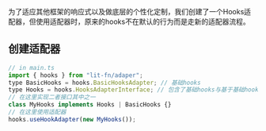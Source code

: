为了适应其他框架的响应式以及做底层的个性化定制，我们创建了一个Hooks适配器，但使用适配器时，原来的hooks不在默认的行为而是走新的适配器流程。

## 创建适配器
```js
// in main.ts
import { hooks } from "lit-fn/adaper";
type BasicHooks = hooks.BasicHooksAdapter; // 基础hooks
type Hooks = hooks.HooksAdapterInterface; // 包含了基础hooks与基于基础hooks封装的hooks
// 在这里实现二者接口其中之一
class MyHooks implements Hooks | BasicHooks {}
// 在这里使用适配器
hooks.useHookAdapter(new MyHooks());
```